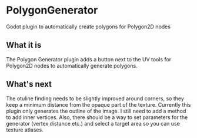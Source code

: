 # PolygonGenerator
Godot plugin to automatically create polygons for Polygon2D nodes

## What it is
The Polygon Generator plugin adds a button next to the UV tools for Polygon2D nodes to automatically generate polygons.

## What's next
The otuline finding needs to be slightly improved around corners, so they keep a minimum distance from the opaque part of the texture. Currently this plugin only generates the outline of the image. I still need to add a method to add inner vertices. Also, there should be a way to set parameters for the generator (vertex distance etc.) and select a target area so you can use texture atlases.
